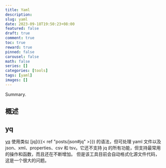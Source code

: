 ```yaml
---
title: Yaml
description:
slug: yaml
date: 2023-09-18T19:50:23+08:00
featured: false
draft: true
comment: true
toc: true
reward: true
pinned: false
carousel: false
math: false
series: []
categories: [tools]
tags: [yaml]
images: []
---
```


Summary.

<!--more-->

## 概述

## yq

[yq](https://github.com/mikefarah/yq) 使用类似 [jq]({{< ref "posts/json#jq" >}}) 的语法，但可处理 yaml 文件以及 json、xml、properties、csv 和 tsv。它还不支持 jq 的所有功能，但支持最常用的操作和函数，而且还在不断增加。 但是该工具目前会自动格式化源文件代码，这是一个很大的问题。
